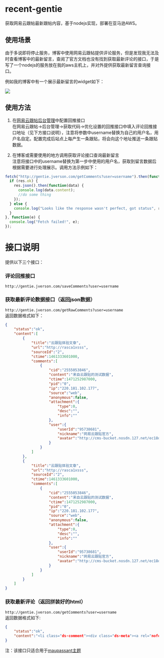 # recent-gentie
获取网易云跟帖最新跟帖内容，基于nodejs实现，部署在亚马逊AWS。

## 使用场景

由于多说即将停止服务，博客中使用网易云跟帖提供评论服务，但是发现我无法及时查看博客中的最新留言，查阅了官方文档也没有找到获取最新评论的接口，于是写了一个nodejs的服务放在我的aws主机上，并对外提供获取最新留言查询接口。

例如我的博客中有一个展示最新留言的widget如下：

![](http://7xry05.com1.z0.glb.clouddn.com/201705162024_165.png)

## 使用方法

1. 在[网易云跟帖后台管理](https://manage.gentie.163.com)中配置回推接口      
在网易云跟帖->后台管理->获取代码->优化设置的回推接口中填入评论回推接口地址（见下方接口说明），注意将参数中username替换为自己的用户名，用户名自定。配置完成后站点上每产生一条跟贴，将会向这个地址推送一条跟贴数据。

2. 在博客或需要使用的地方调用获取评论接口查询最新留言      
注意将接口中的username替换为第一步中使用的用户名，获取到留言数据后根据需要进行处理展示。调用方法示例如下：
```javascript
fetch("http://gentie.jverson.com/getComments?user=username").then(function(res) {
  if (res.ok) {
    res.json().then(function(data) {
      console.log(data.content);
      //do some thing
    });
  } else {
    console.log("Looks like the response wasn't perfect, got status", res.status);
  }
}, function(e) {
  console.log("Fetch failed!", e);
});
```

# 接口说明

提供以下三个接口：

### 评论回推接口
`http://gentie.jverson.com/saveComments?user=username`

### 获取最新评论数据接口（返回json数据）
`http://gentie.jverson.com/getRawComments?user=username`         
返回数据格式如下：
```json
{
    "status":"ok",
    "content":[
        {
            "title":"云跟贴体验文章",
            "url":"http://rasca1xsss",
            "sourceId":"2",
            "ctime":1461333601000,
            "comments":[
                {
                    "cid":"2555053846",
                    "content":"来自云跟贴的测试数据",
                    "ctime":1471252987000,
                    "pid":"0",
                    "ip":"220.181.102.177",
                    "source":"web",
                    "anonymous":false,
                    "attachment":{
                        "type":0,
                        "desc":"",
                        "info":""
                    },
                    "user":{
                        "userId":"95738681",
                        "nickname":"网易云跟贴官方",
                        "avatar":"http://cms-bucket.nosdn.127.net/ec18d69788bb43aa866884633d212df720161220225628.jpg"
                    }
                }
            ]
        },
        {
            "title":"云跟贴体验文章",
            "url":"http://rasca1xsss",
            "sourceId":"2",
            "ctime":1461333601000,
            "comments":[
                {
                    "cid":"2555053846",
                    "content":"来自云跟贴的测试数据",
                    "ctime":1471252987000,
                    "pid":"0",
                    "ip":"220.181.102.177",
                    "source":"web",
                    "anonymous":false,
                    "attachment":{
                        "type":0,
                        "desc":"",
                        "info":""
                    },
                    "user":{
                        "userId":"95738681",
                        "nickname":"网易云跟贴官方",
                        "avatar":"http://cms-bucket.nosdn.127.net/ec18d69788bb43aa866884633d212df720161220225628.jpg"
                    }
                }
            ]
        }
    ]
}
```

### 获取最新评论（返回拼装好的html）
`http://gentie.jverson.com/getComments?user=username`         
返回数据格式如下:
```json
{
    "status":"ok",
    "content":"<li class="ds-comment"><div class="ds-meta"><a rel="nofollow author" target="_blank" href="">网易云跟贴官方 </a><span class="ds-time">8月15日</span></div><div class="ds-thread-title">在 <a href="http://rasca1xsss#comments">云跟贴体验文章</a> 中评论</div><div class="ds-excerpt">来自云跟贴的测试数据</div></li><li class="ds-comment"><div class="ds-meta"><a rel="nofollow author" target="_blank" href="">网易云跟贴官方 </a><span class="ds-time">8月15日</span></div><div class="ds-thread-title">在 <a href="http://rasca1xsss#comments">云跟贴体验文章</a> 中评论</div><div class="ds-excerpt">来自云跟贴的测试数据</div></li>"
}
```
注：该接口只适合用于[maupassant主题](http://jverson.com/)